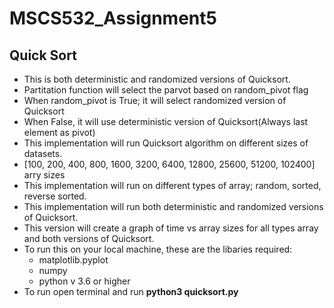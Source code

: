 # MSCS532_Assignment5

## Quick Sort
* This is both deterministic and randomized versions of Quicksort.
* Partitation function will select the parvot based on random_pivot flag
* When random_pivot is True; it will select randomized version of Quicksort 
* When False, it will use deterministic version of Quicksort(Always last element as pivot)
* This implementation will run Quicksort algorithm on different sizes of datasets.
* [100, 200, 400, 800, 1600, 3200, 6400, 12800, 25600, 51200, 102400] arry sizes
* This implementation will run on different types of array; random, sorted, reverse sorted.
* This implementation will run both deterministic and randomized versions of Quicksort.
* This version will create a graph of time vs array sizes for all types array and both versions of Quicksort.
* To run this on your local machine, these are the libaries required:
    * matplotlib.pyplot
    * numpy
    * python v 3.6 or higher
* To run open terminal and run
**python3 quicksort.py**
